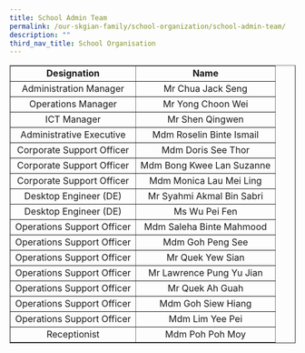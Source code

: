 ```yaml
---
title: School Admin Team
permalink: /our-skgian-family/school-organization/school-admin-team/
description: ""
third_nav_title: School Organisation
---
```


<table border="1" cellspacing="2">
<tbody>
<tr>
<td style="text-align: center;"><strong>Designation</strong></td>
<td style="text-align: center;"><strong>Name</strong></td>
</tr>
<tr>
<td style="text-align: center;">Administration Manager</td>
<td style="text-align: center;">Mr Chua Jack Seng</td>
</tr>
<tr>
<td style="text-align: center;">Operations Manager</td>
<td style="text-align: center;">Mr Yong Choon Wei</td>
</tr>
<tr>
<td style="text-align: center;">ICT Manager</td>
<td style="text-align: center;">Mr Shen Qingwen</td>
</tr>
<tr>
<td style="text-align: center;">Administrative Executive</td>
<td style="text-align: center;">Mdm Roselin Binte Ismail</td>
</tr>
<tr>
<td style="text-align: center;">Corporate Support Officer</td>
<td style="text-align: center;">Mdm Doris See Thor</td>
</tr>
<tr>
<td style="text-align: center;">Corporate Support Officer</td>
<td style="text-align: center;">Mdm Bong Kwee Lan Suzanne</td>
</tr>
<tr>
<td style="text-align: center;">Corporate Support Officer</td>
<td style="text-align: center;">Mdm Monica Lau Mei Ling</td>
</tr>
<tr>
<td style="text-align: center;">Desktop Engineer (DE)</td>
<td style="text-align: center;">Mr Syahmi Akmal Bin Sabri</td>
</tr>
<tr>
<td style="text-align: center;">Desktop Engineer (DE)</td>
<td style="text-align: center;">Ms Wu Pei Fen </td>
</tr>
<tr>
<td style="text-align: center;">Operations Support Officer</td>
<td style="text-align: center;">Mdm Saleha Binte Mahmood</td>
</tr>
<tr>
<td style="text-align: center;">Operations Support Officer</td>
<td style="text-align: center;">Mdm Goh Peng See</td>
</tr>
<tr>
<td style="text-align: center;">Operations Support Officer</td>
<td style="text-align: center;">Mr Quek Yew Sian</td>
</tr>
<tr>
<td style="text-align: center;">Operations Support Officer</td>
<td style="text-align: center;">Mr Lawrence Pung Yu Jian</td>
</tr>
<tr>
<td style="text-align: center;">Operations Support Officer</td>
<td style="text-align: center;">Mr Quek Ah Guah</td>
</tr>
<tr>
<td style="text-align: center;">Operations Support Officer</td>
<td style="text-align: center;">Mdm Goh Siew Hiang</td>
</tr>
<tr>
<td style="text-align: center;">Operations Support Officer</td>
<td style="text-align: center;">Mdm Lim Yee Pei</td>
</tr>
<tr>
<td style="text-align: center;">Receptionist </td>
<td style="text-align: center;">Mdm Poh Poh Moy</td>
</tr>
</tbody>
</table>
